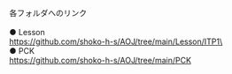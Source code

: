 各フォルダへのリンク\
\
● Lesson\
https://github.com/shoko-h-s/AOJ/tree/main/Lesson/ITP1\
\
● PCK\
https://github.com/shoko-h-s/AOJ/tree/main/PCK
